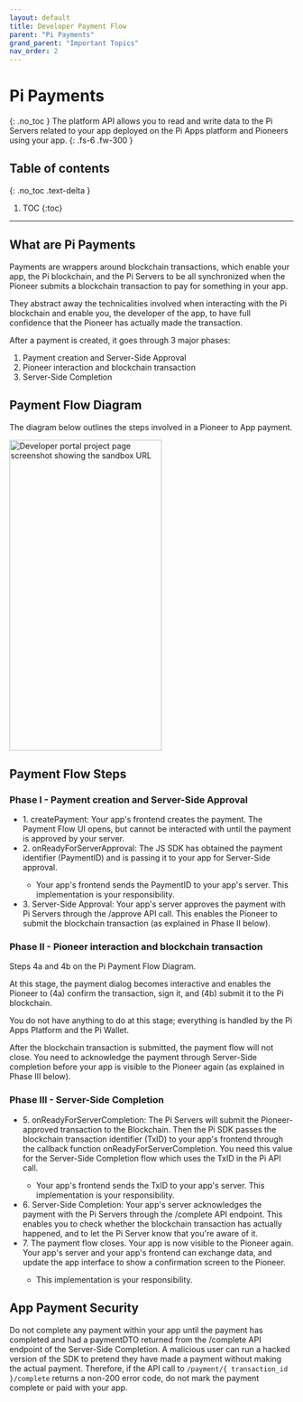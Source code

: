 ```yaml
---
layout: default
title: Developer Payment Flow
parent: "Pi Payments"
grand_parent: "Important Topics"
nav_order: 2
---
```


# Pi Payments
{: .no_toc }
The platform API allows you to read and write data to the Pi Servers related to your app deployed on the Pi Apps platform and Pioneers using your app.
{: .fs-6 .fw-300 }

## Table of contents
{: .no_toc .text-delta }

1. TOC
{:toc}

---

## What are Pi Payments
Payments are wrappers around blockchain transactions, which enable your app, the Pi blockchain, and the Pi Servers to be all synchronized when the Pioneer submits a blockchain transaction to pay for something in your app.

They abstract away the technicalities involved when interacting with the Pi blockchain and enable you, the developer of the app, to have full confidence that the Pioneer has actually made the transaction.

After a payment is created, it goes through 3 major phases:

<ol>
<li> Payment creation and Server-Side Approval </li>
<li> Pioneer interaction and blockchain transaction </li>
<li> Server-Side Completion </li>
</ol>  

## Payment Flow Diagram
The diagram below outlines the steps involved in a Pioneer to App payment.

<img title="Developer Payment Flow Diagram" alt="Developer portal project page screenshot showing the sandbox URL" src="../../../../../assets/images/transparentBackground_pi_payment_flow_diagram.png" style="width:270px;height:550px;">

## Payment Flow Steps

### Phase I - Payment creation and Server-Side Approval
<ul>
<li>1. createPayment: Your app's frontend creates the payment. The Payment Flow UI opens, but cannot be interacted with until the payment is approved by your server. </li>
<li>2. onReadyForServerApproval: The JS SDK has obtained the payment identifier (PaymentID) and is passing it to your app for Server-Side approval. </li>
<ul><li> Your app's frontend sends the PaymentID to your app's server. This implementation is your responsibility.</li></ul>
<li>3. Server-Side Approval: Your app's server approves the payment with Pi Servers through the /approve API call. This enables the Pioneer to submit the blockchain transaction (as explained in Phase II below).</li>
</ul>  

### Phase II - Pioneer interaction and blockchain transaction
Steps 4a and 4b on the Pi Payment Flow Diagram.

At this stage, the payment dialog becomes interactive and enables the Pioneer to (4a) confirm the transaction, sign it, and (4b) submit it to the Pi blockchain.

You do not have anything to do at this stage; everything is handled by the Pi Apps Platform and the Pi Wallet.

After the blockchain transaction is submitted, the payment flow will not close. You need to acknowledge the payment through Server-Side completion before your app is visible to the Pioneer again (as explained in Phase III below).

### Phase III - Server-Side Completion
<ul>
<li>5. onReadyForServerCompletion: The Pi Servers will submit the Pioneer-approved transaction to the Blockchain. Then the Pi SDK passes the blockchain transaction identifier (TxID) to your app's frontend through the callback function onReadyForServerCompletion. You need this value for the Server-Side Completion flow which uses the TxID in the Pi API call.</li>
<ul>
<li> Your app's frontend sends the TxID to your app's server. This implementation is your responsibility.</li>
</ul>
<li>6. Server-Side Completion: Your app's server acknowledges the payment with the Pi Servers through the /complete API endpoint. This enables you to check whether the blockchain transaction has actually happened, and to let the Pi Server know that you're aware of it.</li>
<li>7. The payment flow closes. Your app is now visible to the Pioneer again. Your app's server and your app's frontend can exchange data, and update the app interface to show a confirmation screen to the Pioneer. </li>
<ul><li> This implementation is your responsibility.</li></ul>
</ul>

## App Payment Security
Do not complete any payment within your app until the payment has completed and had a paymentDTO returned from the /complete API endpoint of the Server-Side Completion. A malicious user can run a hacked version of the SDK to pretend they have made a payment without making the actual payment. Therefore, if the API call to `/payment/{ transaction_id }/complete` returns a non-200 error code, do not mark the payment complete or paid with your app.
